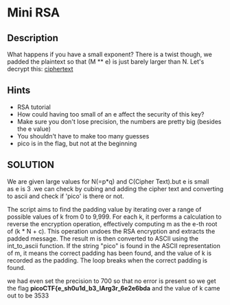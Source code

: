 # Mini RSA
## Description
What happens if you have a small exponent? There is a twist though, we padded the plaintext so that (M ** e) is just barely larger than N. Let's decrypt this: [ciphertext](https://mercury.picoctf.net/static/387dc6431820338cc74324cc5cc9550f/ciphertext)
## Hints
*   RSA tutorial
* How could having too small of an e affect the security of this key?
* Make sure you don't lose precision, the numbers are pretty big (besides the e value)
* You shouldn't have to make too many guesses
* pico is in the flag, but not at the beginning

## SOLUTION
We are given large values for N(=p*q) and C(Cipher Text).but e is small<br>
as e is 3 .we can check by cubing and adding the cipher text and converting to ascii and check if 'pico' is there or not.

The script aims to find the padding value by iterating over a range of possible values of k from 0 to 9,999.
For each k, it performs a calculation to reverse the encryption operation, effectively computing m as the e-th root of (k * N + c). This operation undoes the RSA encryption and extracts the padded message.
The result m is then converted to ASCII using the int_to_ascii function.
If the string "pico" is found in the ASCII representation of m, it means the correct padding has been found, and the value of k is recorded as the padding.
The loop breaks when the correct padding is found.

we had even set the precision to 700 so that no error is present
so we get the flag **picoCTF{e_sh0u1d_b3_lArg3r_6e2e6bda**
and the value of k came out to be 3533
